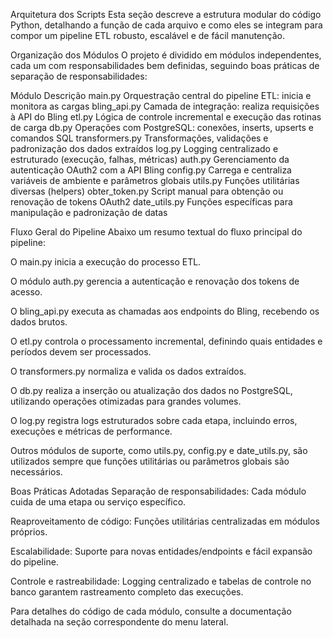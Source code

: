 Arquitetura dos Scripts
Esta seção descreve a estrutura modular do código Python, detalhando a função de cada arquivo e como eles se integram para compor um pipeline ETL robusto, escalável e de fácil manutenção.

Organização dos Módulos
O projeto é dividido em módulos independentes, cada um com responsabilidades bem definidas, seguindo boas práticas de separação de responsabilidades:

Módulo	Descrição
main.py	Orquestração central do pipeline ETL: inicia e monitora as cargas
bling_api.py	Camada de integração: realiza requisições à API do Bling
etl.py	Lógica de controle incremental e execução das rotinas de carga
db.py	Operações com PostgreSQL: conexões, inserts, upserts e comandos SQL
transformers.py	Transformações, validações e padronização dos dados extraídos
log.py	Logging centralizado e estruturado (execução, falhas, métricas)
auth.py	Gerenciamento da autenticação OAuth2 com a API Bling
config.py	Carrega e centraliza variáveis de ambiente e parâmetros globais
utils.py	Funções utilitárias diversas (helpers)
obter_token.py	Script manual para obtenção ou renovação de tokens OAuth2
date_utils.py	Funções específicas para manipulação e padronização de datas

Fluxo Geral do Pipeline
Abaixo um resumo textual do fluxo principal do pipeline:

O main.py inicia a execução do processo ETL.

O módulo auth.py gerencia a autenticação e renovação dos tokens de acesso.

O bling_api.py executa as chamadas aos endpoints do Bling, recebendo os dados brutos.

O etl.py controla o processamento incremental, definindo quais entidades e períodos devem ser processados.

O transformers.py normaliza e valida os dados extraídos.

O db.py realiza a inserção ou atualização dos dados no PostgreSQL, utilizando operações otimizadas para grandes volumes.

O log.py registra logs estruturados sobre cada etapa, incluindo erros, execuções e métricas de performance.

Outros módulos de suporte, como utils.py, config.py e date_utils.py, são utilizados sempre que funções utilitárias ou parâmetros globais são necessários.

Boas Práticas Adotadas
Separação de responsabilidades: Cada módulo cuida de uma etapa ou serviço específico.

Reaproveitamento de código: Funções utilitárias centralizadas em módulos próprios.

Escalabilidade: Suporte para novas entidades/endpoints e fácil expansão do pipeline.

Controle e rastreabilidade: Logging centralizado e tabelas de controle no banco garantem rastreamento completo das execuções.

Para detalhes do código de cada módulo, consulte a documentação detalhada na seção correspondente do menu lateral.